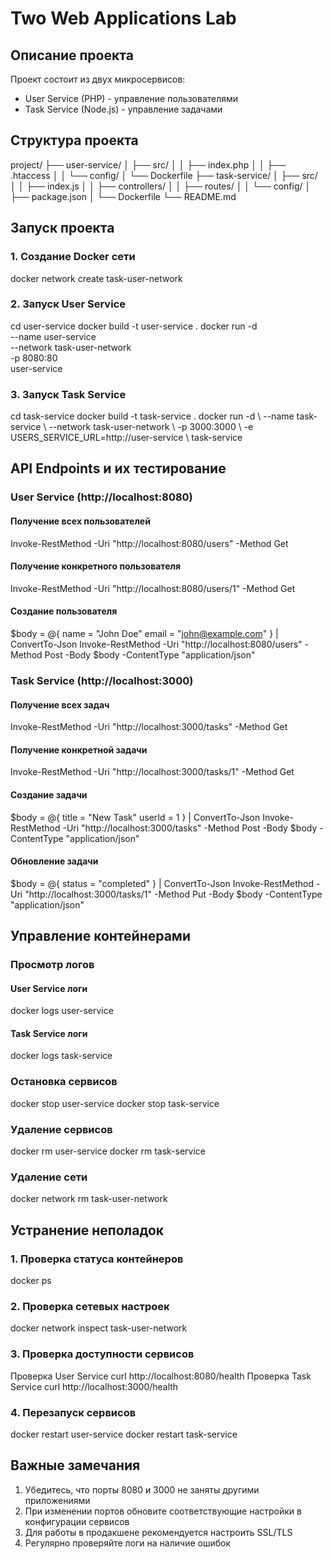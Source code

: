 # Two Web Applications Lab

## Описание проекта
Проект состоит из двух микросервисов:
- User Service (PHP) - управление пользователями
- Task Service (Node.js) - управление задачами

## Структура проекта
project/
├── user-service/
│ ├── src/
│ │ ├── index.php
│ │ ├── .htaccess
│ │ └── config/
│ └── Dockerfile
├── task-service/
│ ├── src/
│ │ ├── index.js
│ │ ├── controllers/
│ │ ├── routes/
│ │ └── config/
│ ├── package.json
│ └── Dockerfile
└── README.md

## Запуск проекта

### 1. Создание Docker сети

docker network create task-user-network


### 2. Запуск User Service
cd user-service
docker build -t user-service .
docker run -d \
--name user-service \
--network task-user-network \
-p 8080:80 \
user-service

### 3. Запуск Task Service

cd task-service
docker build -t task-service .
docker run -d \ --name task-service \ --network task-user-network \ -p 3000:3000 \ -e USERS_SERVICE_URL=http://user-service \ task-service


## API Endpoints и их тестирование

### User Service (http://localhost:8080)

#### Получение всех пользователей

Invoke-RestMethod -Uri "http://localhost:8080/users" -Method Get


#### Получение конкретного пользователя

Invoke-RestMethod -Uri "http://localhost:8080/users/1" -Method Get


#### Создание пользователя

$body = @{
name = "John Doe"
email = "john@example.com"
} | ConvertTo-Json
Invoke-RestMethod -Uri "http://localhost:8080/users" -Method Post -Body $body -ContentType "application/json"


### Task Service (http://localhost:3000)

#### Получение всех задач

Invoke-RestMethod -Uri "http://localhost:3000/tasks" -Method Get


#### Получение конкретной задачи

Invoke-RestMethod -Uri "http://localhost:3000/tasks/1" -Method Get


#### Создание задачи

$body = @{
title = "New Task"
userId = 1
} | ConvertTo-Json
Invoke-RestMethod -Uri "http://localhost:3000/tasks" -Method Post -Body $body -ContentType "application/json"


#### Обновление задачи

$body = @{
status = "completed"
} | ConvertTo-Json
Invoke-RestMethod -Uri "http://localhost:3000/tasks/1" -Method Put -Body $body -ContentType "application/json"


## Управление контейнерами

### Просмотр логов

#### User Service логи
docker logs user-service

#### Task Service логи
docker logs task-service

### Остановка сервисов
docker stop user-service
docker stop task-service

### Удаление сервисов
docker rm user-service
docker rm task-service


### Удаление сети

docker network rm task-user-network


## Устранение неполадок

### 1. Проверка статуса контейнеров
docker ps


### 2. Проверка сетевых настроек
docker network inspect task-user-network


### 3. Проверка доступности сервисов
Проверка User Service
curl http://localhost:8080/health
Проверка Task Service
curl http://localhost:3000/health


### 4. Перезапуск сервисов
docker restart user-service
docker restart task-service



## Важные замечания

1. Убедитесь, что порты 8080 и 3000 не заняты другими приложениями
2. При изменении портов обновите соответствующие настройки в конфигурации сервисов
3. Для работы в продакшене рекомендуется настроить SSL/TLS
4. Регулярно проверяйте логи на наличие ошибок
